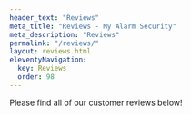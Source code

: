 ```yaml
---
header_text: "Reviews"
meta_title: "Reviews - My Alarm Security"
meta_description: "Reviews"
permalink: "/reviews/"
layout: reviews.html
eleventyNavigation:
  key: Reviews
  order: 98
---
```


Please find all of our customer reviews below!